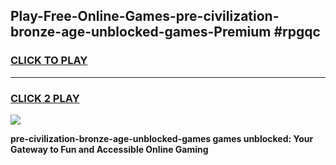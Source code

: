 
## Play-Free-Online-Games-pre-civilization-bronze-age-unblocked-games-Premium #rpgqc
<h3>
<a href="https://premium.freeplayer.one?title=pre-civilization-bronze-age-unblocked-games&ref=8M">CLICK TO PLAY</a></h3>
<hr>

<h3>
<a href="https://premium.freeplayer.one?title=pre-civilization-bronze-age-unblocked-games&ref=8M">CLICK 2 PLAY</a>
  
</h3>

<a href="https://premium.freeplayer.one?title=pre-civilization-bronze-age-unblocked-games&ref=8M"><img src="https://clearcache.store/games.png"></a>


**pre-civilization-bronze-age-unblocked-games games unblocked: Your Gateway to Fun and Accessible Online Gaming**
